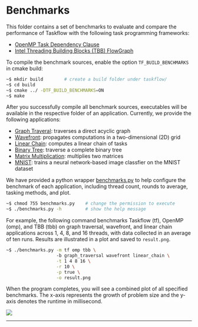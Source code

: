 # Benchmarks

This folder contains a set of benchmarks to evaluate and compare the performance 
of Taskflow with the following task programming frameworks:

  + [OpenMP Task Dependency Clause][OpenMP Tasking]
  + [Intel Threading Building Blocks (TBB) FlowGraph][TBB FlowGraph]

To compile the benchmark sources, 
enable the option `TF_BUILD_BENCHMARKS` in cmake build:

```bash
~$ mkdir build        # create a build folder under taskflow/
~$ cd build
~$ cmake ../ -DTF_BUILD_BENCHMARKS=ON
~$ make 
```

After you successfully compile all benchmark sources,
executables will be available in the respective folder of an application.
Currently, we provide the following applications:

  + [Graph Traveral](./graph_traversal): traverses a direct acyclic graph
  + [Wavefront](./wavefront): propagates computations in a two-dimensional (2D) grid
  + [Linear Chain](./linear_chain): computes a linear chain of tasks
  + [Binary Tree](./binary_tree): traverse a complete binary tree
  + [Matrix Multiplication](./matrix_multiplication): multiplies two matrices
  + [MNIST](./mnist): trains a neural network-based image classfier on the MNIST dataset

We have provided a python wrapper [benchmarks.py](./benchmarks.py) to help
configure the benchmark of each application,
including thread count, rounds to average, tasking methods, and plot.

```bash
~$ chmod 755 benchmarks.py    # change the permission to execute
~$ ./benchmarks.py -h         # show the help message
```

For example, the following command benchmarks 
Taskflow (tf), OpenMP (omp), and TBB (tbb)
on graph traversal, wavefront, and linear chain applications
across 1, 4, 8, and 16 threads,
with data collected in an average of ten runs. 
Results are illustrated in a plot and saved to `result.png`.

```bash
~$ ./benchmarks.py -m tf omp tbb \ 
                   -b graph_traversal wavefront linear_chain \
                   -t 1 4 8 16 \
                   -r 10 \
                   -p true \
                   -o result.png
```

When the program completes, you will see a combined plot of all specified benchmarks.
The x-axis represents the growth of problem size and the y-axis denotes the runtime
in millisecond.

![](../image/benchmarks.svg)


---


[OpenMP Tasking]:        https://www.openmp.org/spec-html/5.0/openmpsu99.html 
[TBB FlowGraph]:         https://www.threadingbuildingblocks.org/tutorial-intel-tbb-flow-graph
